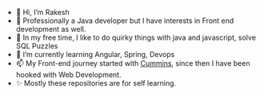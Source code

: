 - 👋 Hi, I’m Rakesh
- 👀 Professionally a Java developer but I have interests in Front end development as well.
- 🌱 In my free time, I like to do quirky things with java and javascript, solve SQL Puzzles
- 🌱 I’m currently learning Angular, Spring, Devops
- 📫 My Front-end journey started with [Cummins](https://prodreg.cummins.com/prodreg/index.html), since then I have been hooked with Web Development.
- ✨ Mostly these repositories are for self learning.
